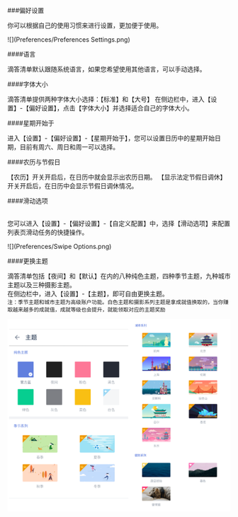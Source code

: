 ###偏好设置

你可以根据自己的使用习惯来进行设置，更加便于使用。

![](Preferences/Preferences Settings.png)

####语言

滴答清单默认跟随系统语言，如果您希望使用其他语言，可以手动选择。

####字体大小

滴答清单提供两种字体大小选择：【标准】和【大号】
在侧边栏中，进入【设置】-【偏好设置】，点击【字体大小】并选择适合自己的字体大小。

####星期开始于

进入【设置】-【偏好设置】-【星期开始于】，您可以设置日历中的星期开始日期，目前有周六、周日和周一可以选择。

####农历与节假日

【农历】开关开启后，在日历中就会显示出农历日期。
【显示法定节假日调休】开关开启后，在日历中会显示节假日调休情况。

####滑动选项

<br>您可以进入【设置】-【偏好设置】-【自定义配置】中，选择【滑动选项】来配置列表页滑动任务的快捷操作。

![](Preferences/Swipe Options.png)

####更换主题

滴答清单包括【夜间】和【默认】在内的八种纯色主题，四种季节主题，九种城市主题以及三种摄影主题。
<br>在侧边栏中，进入【设置】-【主题】，即可自由更换主题。
<br>`注：季节主题和城市主题为高级账户功能。白色主题和摄影系列主题是拿成就值换取的，当你赚取越来越多的成就值，成就等级也会提升，就能领取对应的主题奖励`

![](Preferences/Theme.png)
